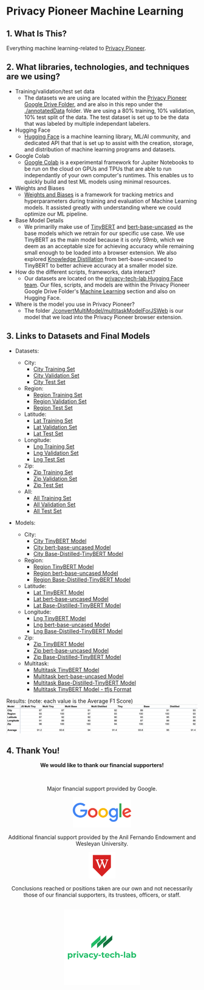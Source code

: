 # Privacy Pioneer Machine Learning

## 1. What Is This?

Everything machine learning-related to [Privacy Pioneer](https://github.com/privacy-tech-lab/privacy-pioneer).

## 2. What libraries, technologies, and techniques are we using?

- Training/validation/test set data
    - The datasets we are using are located within the [Privacy Pioneer Google Drive Folder](https://drive.google.com/drive/folders/1GyJDTYrsEcRZ-tD-pAScjE7yOL9Z9O-j?usp=sharing), and are also in this repo under the [./annotatedData](./annotatedData) folder. We are using a 80% training, 10% validation, 10% test split of the data. The test dataset is set up to be the data that was labeled by multiple independant labelers.
- Hugging Face
    - [Hugging Face](https://huggingface.co/) is a machine learning library, ML/AI community, and dedicated API that that is set up to assist with the creation, storage, and distribution of machine learning programs and datasets.
- Google Colab
    - [Google Colab](https://colab.research.google.com/) is a experimental framework for Jupiter Notebooks to be run on the cloud on GPUs and TPUs that are able to run independantly of your own computer's runtimes. This enables us to quickly build and test ML models using minimal resources.
- Weights and Biases
    - [Weights and Biases](https://wandb.ai/site) is a framework for tracking metrics and hyperparameters during training and evaluation of Machine Learning models. It assisted greatly with understanding where we could optimize our ML pipeline.
- Base Model Details
    - We primarilly make use of [TinyBERT](https://huggingface.co/huawei-noah/TinyBERT_General_4L_312D) and [bert-base-uncased](https://huggingface.co/bert-base-uncased) as the base models which we retrain for our specific use case. We use TinyBERT as the main model because it is only 59mb, which we deem as an acceptable size for achieving accuracy while remaining small enough to be loaded into a browser extension. We also explored [Knowledge Distillation](https://analyticsindiamag.com/a-beginners-guide-to-knowledge-distillation-in-deep-learning/) from bert-base-uncased to TinyBERT to better achieve accuracy at a smaller model size.
- How do the different scripts, frameworks, data interact?
    - Our datasets are located on the [privacy-tech-lab Hugging Face team](https://huggingface.co/privacy-tech-lab). Our files, scripts, and models are within the Privacy Pioneer Google Drive Folder's [Machine Learning](https://drive.google.com/drive/folders/1tjah6qy8JKf3RmI-ZxnKceiXuGahysE5?usp=sharing) section and also on Hugging Face.
- Where is the model you use in Privacy Pioneer?
    - The folder [./convertMultiModel/multitaskModelForJSWeb](./convertMultiModel/multitaskModelForJSWeb) is our model that we load into the Privacy Pioneer browser extension.

## 3. Links to Datasets and Final Models
- Datasets:
  - City:
    - [City Training Set](https://huggingface.co/datasets/privacy-tech-lab/ppCityTrain)
    - [City Validation Set](https://huggingface.co/datasets/privacy-tech-lab/ppCityVal)
    - [City Test Set](https://huggingface.co/datasets/privacy-tech-lab/ppCityTest)
  - Region:
    - [Region Training Set](https://huggingface.co/datasets/privacy-tech-lab/ppRegionTrain)
    - [Region Validation Set](https://huggingface.co/datasets/privacy-tech-lab/ppRegionVal)
    - [Region Test Set](https://huggingface.co/datasets/privacy-tech-lab/ppRegionTest)
  - Latitude:
    - [Lat Training Set](https://huggingface.co/datasets/privacy-tech-lab/ppLatTrain)
    - [Lat Validation Set](https://huggingface.co/datasets/privacy-tech-lab/ppLatVal)
    - [Lat Test Set](https://huggingface.co/datasets/privacy-tech-lab/ppLatTest)
  - Longitude:
    - [Lng Training Set](https://huggingface.co/datasets/privacy-tech-lab/ppLngTrain)
    - [Lng Validation Set](https://huggingface.co/datasets/privacy-tech-lab/ppLngVal)
    - [Lng Test Set](https://huggingface.co/datasets/privacy-tech-lab/ppLngTest)
  - Zip:
    - [Zip Training Set](https://huggingface.co/datasets/privacy-tech-lab/ppZipTrain)
    - [Zip Validation Set](https://huggingface.co/datasets/privacy-tech-lab/ppZipVal)
    - [Zip Test Set](https://huggingface.co/datasets/privacy-tech-lab/ppZipTest)
  - All:
    - [All Training Set](https://huggingface.co/datasets/privacy-tech-lab/ppAllTrain)
    - [All Validation Set](https://huggingface.co/datasets/privacy-tech-lab/ppAllVal)
    - [All Test Set](https://huggingface.co/datasets/privacy-tech-lab/ppAllTest)

- Models:
  - City:
    - [City TinyBERT Model](https://huggingface.co/privacy-tech-lab/CityModel)
    - [City bert-base-uncased Model](https://huggingface.co/privacy-tech-lab/CityBaseModel)
    - [City Base-Distilled-TinyBERT Model](https://huggingface.co/privacy-tech-lab/CityDistilledModel)
  - Region:
    - [Region TinyBERT Model](https://huggingface.co/privacy-tech-lab/RegionModel)
    - [Region bert-base-uncased Model](https://huggingface.co/privacy-tech-lab/RegionBaseModel)
    - [Region Base-Distilled-TinyBERT Model](https://huggingface.co/privacy-tech-lab/RegionDistilledModel)
  - Latitude:
    - [Lat TinyBERT Model](https://huggingface.co/privacy-tech-lab/LatModel)
    - [Lat bert-base-uncased Model](https://huggingface.co/privacy-tech-lab/LatBaseModel)
    - [Lat Base-Distilled-TinyBERT Model](https://huggingface.co/privacy-tech-lab/LatDistilledModel)
  - Longitude:
    - [Lng TinyBERT Model](https://huggingface.co/privacy-tech-lab/LngModel)
    - [Lng bert-base-uncased Model](https://huggingface.co/privacy-tech-lab/LngBaseModel)
    - [Lng Base-Distilled-TinyBERT Model](https://huggingface.co/privacy-tech-lab/LngDistilledModel)
  - Zip:
    - [Zip TinyBERT Model](https://huggingface.co/privacy-tech-lab/ZipModel)
    - [Zip bert-base-uncased Model](https://huggingface.co/privacy-tech-lab/ZipBaseModel)
    - [Zip Base-Distilled-TinyBERT Model](https://huggingface.co/privacy-tech-lab/ZipDistilledModel)
  - Multitask:
    - [Multitask TinyBERT Model](https://huggingface.co/privacy-tech-lab/MultitaskModel)
    - [Multitask bert-base-uncased Model](https://huggingface.co/privacy-tech-lab/MultitaskBaseModel)
    - [Multitask Base-Distilled-TinyBERT Model](https://huggingface.co/privacy-tech-lab/MultitaskDistilledModel)
    - [Multitask TinyBERT Model - tfjs Format](https://huggingface.co/privacy-tech-lab/multitaskModelJSWeb)

Results: (note: each value is the Average F1 Score)
<img src="./results.png">
## 4. Thank You!

<p align="center"><strong>We would like to thank our financial supporters!</strong></p><br>

<p align="center">Major financial support provided by Google.</p>

<p align="center">
  <a href="https://research.google/outreach/research-scholar-program/recipients/">
    <img class="img-fluid" src="./google_logo.png" height="80px" alt="Google Logo">
  </a>
</p>

<p align="center">Additional financial support provided by the Anil Fernando Endowment and Wesleyan University.</p>

<p align="center">
  <a href="https://www.wesleyan.edu/mathcs/cs/index.html">
    <img class="img-fluid" src="./wesleyan_shield.png" height="70px" alt="Wesleyan University Logo">
  </a>
</p>

<p align="center">Conclusions reached or positions taken are our own and not necessarily those of our financial supporters, its trustees, officers, or staff.</p>

##

<p align="center">
  <a href="https://privacytechlab.org/"><img src="./plt_logo.png" width="200px" height="200px" alt="privacy-tech-lab logo"></a>
<p>
